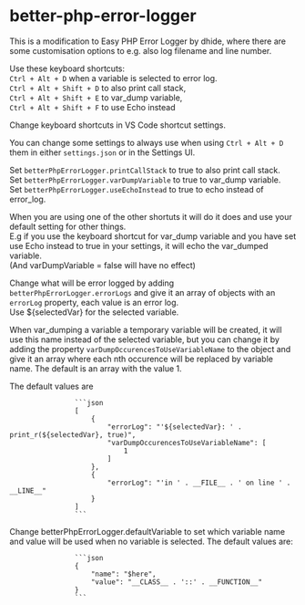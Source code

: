 # better-php-error-logger

This is a modification to Easy PHP Error Logger by dhide, where there are some customisation options to e.g. also log filename and line number.  


Use these keyboard shortcuts:  
                `Ctrl + Alt + D` when a variable is selected to error log.  
                `Ctrl + Alt + Shift + D` to also print call stack,                   
                `Ctrl + Alt + Shift + E` to var_dump variable,    
                `Ctrl + Alt + Shift + F` to use Echo instead  

Change keyboard shortcuts in VS Code shortcut settings.

You can change some settings to always use when using `Ctrl + Alt + D` them in either `settings.json` or in the Settings UI.

Set `betterPhpErrorLogger.printCallStack` to true to also print call stack.  
Set `betterPhpErrorLogger.varDumpVariable` to true to var_dump variable.  
Set `betterPhpErrorLogger.useEchoInstead` to true to echo instead of error_log. 

When you are using one of the other shortuts it will do it does and use your default setting for other things.  
E.g if you use the keyboard shortcut for var_dump variable and you have set use Echo instead to true in your settings, it will echo the var_dumped variable.  
(And varDumpVariable = false will have no effect)

Change what will be error logged by adding `betterPhpErrorLogger.errorLogs` and give it an array of objects with an `errorLog` property, each value is an error log.  
Use ${selectedVar} for the selected variable.

When var_dumping a variable a temporary variable will be created, it will use this name instead of the selected variable, but you can change it by adding the property `varDumpOccurencesToUseVariableName` to the object and give it an array where each nth occurence will be replaced by variable name. The default is an array with the value 1.

The default values are  

                    ```json
                    [
                        {
                            "errorLog": "'${selectedVar}: ' . print_r(${selectedVar}, true)",
                            "varDumpOccurencesToUseVariableName": [
                                1
                            ]
                        },
                        {
                            "errorLog": "'in ' . __FILE__ . ' on line ' . __LINE__"
                        }
                    ]
                    ```   
                    
 
Change betterPhpErrorLogger.defaultVariable to set which variable name and value will be used when no variable is selected. The default values are:  

                    ```json
                    {  
                        "name": "$here",  
                        "value": "__CLASS__ . '::' . __FUNCTION__"  
                    }
                    ```  